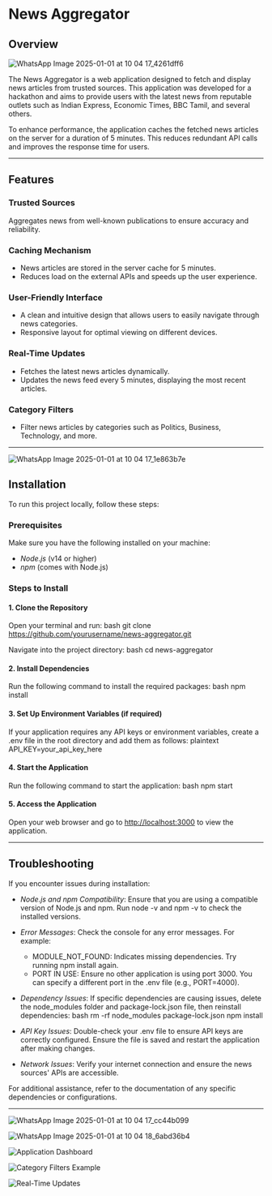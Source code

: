 # News Aggregator

## Overview
![WhatsApp Image 2025-01-01 at 10 04 17_4261dff6](https://github.com/user-attachments/assets/7e1eeca3-e640-4cc2-b24c-b5377d6c64c1)

The News Aggregator is a web application designed to fetch and display news articles from trusted sources. This application was developed for a hackathon and aims to provide users with the latest news from reputable outlets such as Indian Express, Economic Times, BBC Tamil, and several others.

To enhance performance, the application caches the fetched news articles on the server for a duration of 5 minutes. This reduces redundant API calls and improves the response time for users.

---

## Features

### Trusted Sources
Aggregates news from well-known publications to ensure accuracy and reliability.

### Caching Mechanism
- News articles are stored in the server cache for 5 minutes.
- Reduces load on the external APIs and speeds up the user experience.

### User-Friendly Interface
- A clean and intuitive design that allows users to easily navigate through news categories.
- Responsive layout for optimal viewing on different devices.

### Real-Time Updates
- Fetches the latest news articles dynamically.
- Updates the news feed every 5 minutes, displaying the most recent articles.

### Category Filters
- Filter news articles by categories such as Politics, Business, Technology, and more.

---
![WhatsApp Image 2025-01-01 at 10 04 17_1e863b7e](https://github.com/user-attachments/assets/0c4a6ba9-5203-4e17-aa88-29cfaaa80ba0)

## Installation

To run this project locally, follow these steps:

### Prerequisites

Make sure you have the following installed on your machine:
- *Node.js* (v14 or higher)
- *npm* (comes with Node.js)

### Steps to Install

#### 1. Clone the Repository
Open your terminal and run:
bash
git clone https://github.com/yourusername/news-aggregator.git


Navigate into the project directory:
bash
cd news-aggregator


#### 2. Install Dependencies
Run the following command to install the required packages:
bash
npm install


#### 3. Set Up Environment Variables (if required)
If your application requires any API keys or environment variables, create a .env file in the root directory and add them as follows:
plaintext
API_KEY=your_api_key_here


#### 4. Start the Application
Run the following command to start the application:
bash
npm start


#### 5. Access the Application
Open your web browser and go to [http://localhost:3000](http://localhost:3000) to view the application.

---

## Troubleshooting

If you encounter issues during installation:

- *Node.js and npm Compatibility*: Ensure that you are using a compatible version of Node.js and npm. Run node -v and npm -v to check the installed versions.

- *Error Messages*: Check the console for any error messages. For example:
  - MODULE_NOT_FOUND: Indicates missing dependencies. Try running npm install again.
  - PORT IN USE: Ensure no other application is using port 3000. You can specify a different port in the .env file (e.g., PORT=4000).

- *Dependency Issues*: If specific dependencies are causing issues, delete the node_modules folder and package-lock.json file, then reinstall dependencies:
  bash
  rm -rf node_modules package-lock.json
  npm install
  

- *API Key Issues*: Double-check your .env file to ensure API keys are correctly configured. Ensure the file is saved and restart the application after making changes.

- *Network Issues*: Verify your internet connection and ensure the news sources' APIs are accessible.

For additional assistance, refer to the documentation of any specific dependencies or configurations.

---
![WhatsApp Image 2025-01-01 at 10 04 17_cc44b099](https://github.com/user-attachments/assets/671e4e37-9286-41a5-8a9f-bbceeb38cfe4)

![WhatsApp Image 2025-01-01 at 10 04 18_6abd36b4](https://github.com/user-attachments/assets/5a1e9d86-240a-4e19-a5bd-aa7e77477096)


![Application Dashboard](path/to/dashboard-image.png)

![Category Filters Example](path/to/category-filters-image.png)

![Real-Time Updates](path/to/real-time-updates-image.png)
